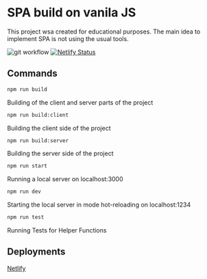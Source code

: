 
# SPA build on vanila JS
This project wsa created for educational purposes. The main idea to implement SPA is not using the usual tools.

![git workflow](https://github.com/kkdras/middle.messenger.praktikum.yandex/actions/workflows/tests.yml/badge.svg)
[![Netlify Status](https://api.netlify.com/api/v1/badges/f52acd9b-4afb-4419-8d7e-cd20fb0ea9df/deploy-status?branch=deploy)](https://app.netlify.com/sites/courageous-selkie-5d4426/deploys)

## Сommands
```bash 
npm run build
```
Building of the client and server parts of the project

```bash
npm run build:client
```
Building the client side of the project

```bash
npm run build:server 
```
Building the server side of the project

```bash 
npm run start
```
Running a local server on localhost:3000

```bash 
npm run dev 
```
Starting the local server in mode hot-reloading on localhost:1234

```bash
npm run test 
```
Running Tests for Helper Functions

## Deployments

[Netlify](https://courageous-selkie-5d4426.netlify.app)